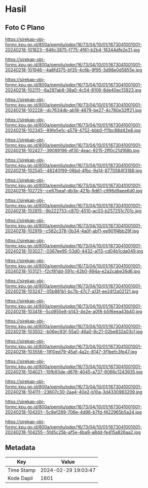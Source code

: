 # Hasil

## Foto C Plano

https://sirekap-obj-formc.kpu.go.id/800a/pemilu/pdpr/16/73/04/10/01/1673041001001-20240218-101823--946c3875-f775-4f61-b2b4-16344dfe2e31.jpg

https://sirekap-obj-formc.kpu.go.id/800a/pemilu/pdpr/16/73/04/10/01/1673041001001-20240218-101946--4a8fd375-bf35-4c6b-9f95-3d98e0d5855e.jpg

https://sirekap-obj-formc.kpu.go.id/800a/pemilu/pdpr/16/73/04/10/01/1673041001001-20240218-102111--6a297ab8-38a0-4c54-8106-8de40ec13923.jpg

https://sirekap-obj-formc.kpu.go.id/800a/pemilu/pdpr/16/73/04/10/01/1673041001001-20240218-102228--dc7634db-ab18-4679-be27-4c780e32ff21.jpg

https://sirekap-obj-formc.kpu.go.id/800a/pemilu/pdpr/16/73/04/10/01/1673041001001-20240218-102345--89fe5e1c-a578-4752-bbb0-f11bc88d42e8.jpg

https://sirekap-obj-formc.kpu.go.id/800a/pemilu/pdpr/16/73/04/10/01/1673041001001-20240218-102427--39089196-df30-4eac-9215-2ff0c21d168b.jpg

https://sirekap-obj-formc.kpu.go.id/800a/pemilu/pdpr/16/73/04/10/01/1673041001001-20240218-102545--48240f99-06bd-4fbc-9a14-8770584f3188.jpg

https://sirekap-obj-formc.kpu.go.id/800a/pemilu/pdpr/16/73/04/10/01/1673041001001-20240218-102725--ce67beaf-db3e-421b-9d61-c996d9aee6d0.jpg

https://sirekap-obj-formc.kpu.go.id/800a/pemilu/pdpr/16/73/04/10/01/1673041001001-20240218-102815--9b222753-c870-4510-ac03-b257251c701c.jpg

https://sirekap-obj-formc.kpu.go.id/800a/pemilu/pdpr/16/73/04/10/01/1673041001001-20240218-102919--c582c378-0b34-4a0f-ab11-ee901f4bb29f.jpg

https://sirekap-obj-formc.kpu.go.id/800a/pemilu/pdpr/16/73/04/10/01/1673041001001-20240218-103027--0367ee95-53d0-4432-a113-cd04b1cda049.jpg

https://sirekap-obj-formc.kpu.go.id/800a/pemilu/pdpr/16/73/04/10/01/1673041001001-20240218-103121--f2cf81dd-591c-42b0-894a-e2a2cabe26d6.jpg

https://sirekap-obj-formc.kpu.go.id/800a/pemilu/pdpr/16/73/04/10/01/1673041001001-20240218-103247--05b881b1-bc7b-47c7-a13f-ee24f2a02121.jpg

https://sirekap-obj-formc.kpu.go.id/800a/pemilu/pdpr/16/73/04/10/01/1673041001001-20240218-103418--5cd955e8-b143-4e2e-a0f8-b5f6eea43b40.jpg

https://sirekap-obj-formc.kpu.go.id/800a/pemilu/pdpr/16/73/04/10/01/1673041001001-20240218-103502--b06ec93f-55a0-46a0-8c21-02be832a03cf.jpg

https://sirekap-obj-formc.kpu.go.id/800a/pemilu/pdpr/16/73/04/10/01/1673041001001-20240218-103556--1910ed79-45af-4a2c-8147-3f1befc3fe47.jpg

https://sirekap-obj-formc.kpu.go.id/800a/pemilu/pdpr/16/73/04/10/01/1673041001001-20240218-104021--10fb93de-d676-4045-a737-6066c1243935.jpg

https://sirekap-obj-formc.kpu.go.id/800a/pemilu/pdpr/16/73/04/10/01/1673041001001-20240218-104111--23607c30-2aa4-40e2-b10a-3d4330983209.jpg

https://sirekap-obj-formc.kpu.go.id/800a/pemilu/pdpr/16/73/04/10/01/1673041001001-20240218-104201--5c8ef289-706e-4d96-b7fd-f422965b5a24.jpg

https://sirekap-obj-formc.kpu.go.id/800a/pemilu/pdpr/16/73/04/10/01/1673041001001-20240218-104255--5fd5c25b-af5e-4ba9-a8dd-fe415a826aa2.jpg


## Metadata

| Key        | Value               |
| ---------- | ------------------- |
| Time Stamp | 2024-02-29 19:03:47 |
| Kode Dapil | 1601                |



